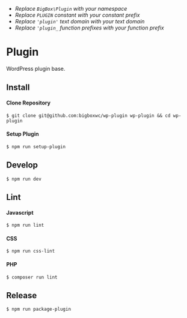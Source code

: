 - _Replace `BigBox\Plugin` with your namespace_
- _Replace `PLUGIN` constant with your constant prefix_
- _Replace `'plugin'` text domain with your text domain_
- _Replace `'plugin_` function prefixes with your function prefix_

# Plugin

WordPress plugin base.

## Install

#### Clone Repository

```
$ git clone git@github.com:bigboxwc/wp-plugin wp-plugin && cd wp-plugin
```

#### Setup Plugin
```
$ npm run setup-plugin
```

## Develop

```
$ npm run dev
```

## Lint

#### Javascript

```
$ npm run lint
```

#### CSS
```
$ npm run css-lint
```

#### PHP
```
$ composer run lint
```

## Release

```
$ npm run package-plugin
```
